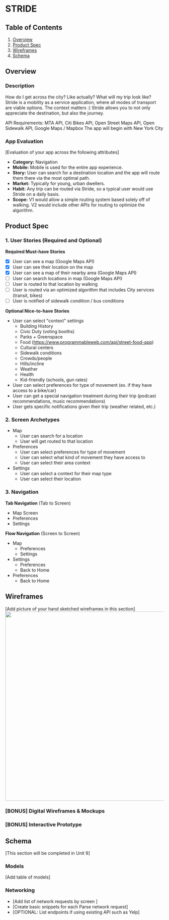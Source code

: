 # STRIDE

## Table of Contents
1. [Overview](#Overview)
1. [Product Spec](#Product-Spec)
1. [Wireframes](#Wireframes)
2. [Schema](#Schema)

## Overview
### Description
How do I get across the city? Like actually? What will my trip look like? Stride is a mobility as a service application, where all modes of transport are viable options. The context matters :) 
Stride allows you to not only appreciate the destination, but also the journey. 

API Requirements: MTA API, Citi Bikes API, Open Street Maps API, Open Sidewalk API, Google Maps / Mapbox
The app will begin with New York City


### App Evaluation
[Evaluation of your app across the following attributes]
- **Category:** Navigation
- **Mobile:** Mobile is used for the entire app experience.
- **Story:** User can search for a destination location and the app will route them there via the most optimal path. 
- **Market:** Typically for young, urban dwellers.
- **Habit:** Any trip can be routed via Stride, so a typical user would use Stride on a daily basis. 
- **Scope:** V1 would allow a simple routing system based solely off of walking. V2 would include other APIs for routing to optimize the algorithm. 

## Product Spec

### 1. User Stories (Required and Optional)

**Required Must-have Stories**

- [x] User can see a map (Google Maps API)
- [x] User can see their location on the map
- [x] User can see a map of their nearby area (Google Maps API)
- [ ] User can search locations in map (Google Maps API)
- [ ] User is routed to that location by walking
- [ ] User is routed via an optimized algorithm that includes City services (transit, bikes)
- [ ] User is notified of sidewalk condition / bus conditions

**Optional Nice-to-have Stories**

* User can select "context" settings
    * Building History
    * Civic Duty (voting booths)
    * Parks + Greenspace
    * Food (https://www.programmableweb.com/api/street-food-app)
    * Cultural centers 
    * Sidewalk conditions
    * Crowds/people
    * Hills/incline
    * Weather
    * Health
    * Kid-friendly (schools, gun rates)
* User can select preferences for type of movement (ex. if they have access to a bike/car)
* User can get a special navigation treatment during their trip (podcast recommendations, music recommendations)
* User gets specific notifications given their trip (weather related, etc.)

### 2. Screen Archetypes

* Map
   * User can search for a location
   * User will get routed to that location
* Preferences
   * User can select preferences for type of movement
   * User can select what kind of movement they have access to
   * User can select their area context
* Settings
   * User can select a context for their map type
   * User can select their location

### 3. Navigation

**Tab Navigation** (Tab to Screen)

* Map Screen
* Preferences
* Settings

**Flow Navigation** (Screen to Screen)

* Map 
    * Preferences
    * Settings
* Settings
    * Preferences
    * Back to Home
* Preferences
    * Back to Home

## Wireframes
[Add picture of your hand sketched wireframes in this section]
<img src="YOUR_WIREFRAME_IMAGE_URL" width=600>

### [BONUS] Digital Wireframes & Mockups

### [BONUS] Interactive Prototype

## Schema 
[This section will be completed in Unit 9]
### Models
[Add table of models]
### Networking
- [Add list of network requests by screen ]
- [Create basic snippets for each Parse network request]
- [OPTIONAL: List endpoints if using existing API such as Yelp]
